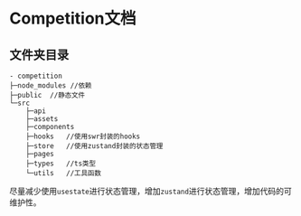 # Competition文档

## 文件夹目录

```
- competition
├─node_modules //依赖
├─public  //静态文件
└─src
    ├─api
    ├─assets
    ├─components
    ├─hooks   //使用swr封装的hooks
    ├─store   //使用zustand封装的状态管理
    ├─pages
    ├─types   //ts类型
    └─utils   //工具函数
```

尽量减少使用`usestate`进行状态管理，增加`zustand`进行状态管理，增加代码的可维护性。
